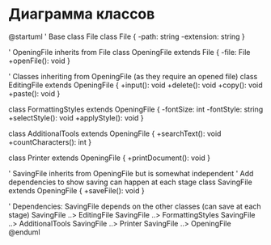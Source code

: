 # Диаграмма классов

@startuml
' Base class File
class File {
  -path: string
  -extension: string
}

' OpeningFile inherits from File
class OpeningFile extends File {
  -file: File
  +openFile(): void
}

' Classes inheriting from OpeningFile (as they require an opened file)
class EditingFile extends OpeningFile {
  +input(): void
  +delete(): void
  +copy(): void
  +paste(): void
}

class FormattingStyles extends OpeningFile {
  -fontSize: int
  -fontStyle: string
  +selectStyle(): void
  +applyStyle(): void
}

class AdditionalTools extends OpeningFile {
  +searchText(): void
  +countCharacters(): int
}

class Printer extends OpeningFile {
  +printDocument(): void
}

' SavingFile inherits from OpeningFile but is somewhat independent
' Add dependencies to show saving can happen at each stage
class SavingFile extends OpeningFile {
  +saveFile(): void
}

' Dependencies: SavingFile depends on the other classes (can save at each stage)
SavingFile ..> EditingFile
SavingFile ..> FormattingStyles
SavingFile ..> AdditionalTools
SavingFile ..> Printer
SavingFile ..> OpeningFile
@enduml